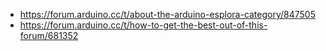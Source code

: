 - https://forum.arduino.cc/t/about-the-arduino-esplora-category/847505
- https://forum.arduino.cc/t/how-to-get-the-best-out-of-this-forum/681352
